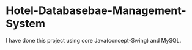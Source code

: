 # Hotel-Databasebae-Management-System
I have done this project using core Java(concept-Swing) and MySQL. 
